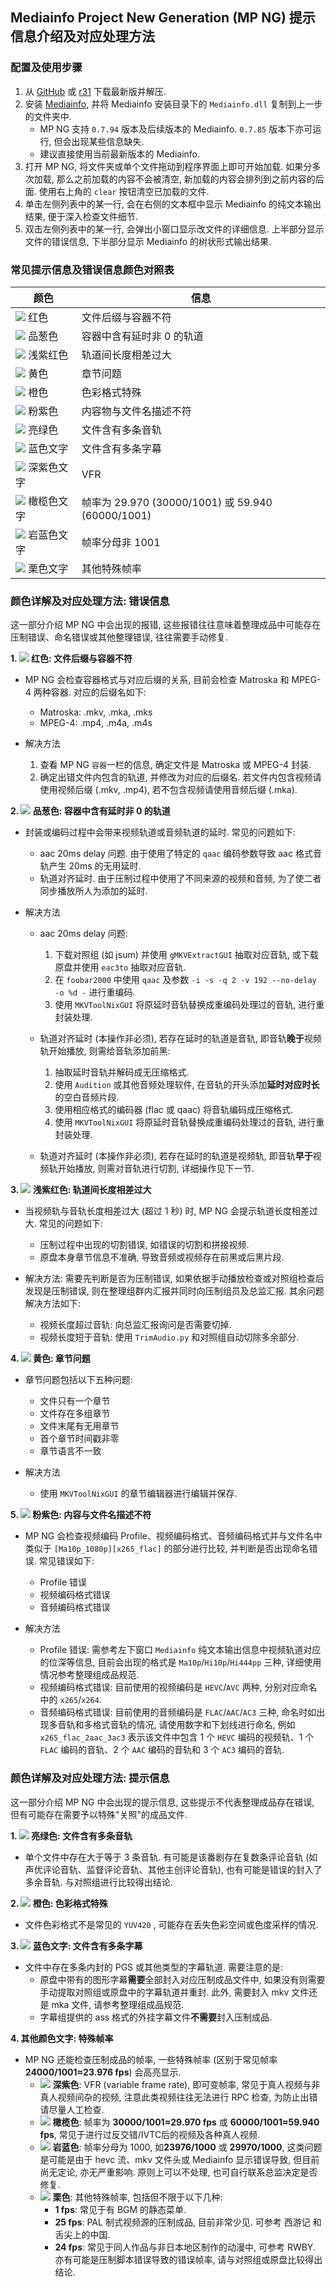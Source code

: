 ## Mediainfo Project New Generation (MP NG) 提示信息介绍及对应处理方法

### 配置及使用步骤

1. 从 [GitHub](https://github.com/vcb-s/MediainfoProjectNg/releases) 或 [r31](https://r31.3333.moe) 下载最新版并解压.
2. 安装 [Mediainfo](https://mediaarea.net/en/MediaInfo), 并将 Mediainfo 安装目录下的 `Mediainfo.dll` 复制到上一步的文件夹中.
    - MP NG 支持 `0.7.94` 版本及后续版本的 Mediainfo. `0.7.85` 版本下亦可运行, 但会出现某些信息缺失.
    - 建议直接使用当前最新版本的 Mediainfo.
3. 打开 MP NG, 将文件夹或单个文件拖动到程序界面上即可开始加载. 如果分多次加载, 那么之前加载的内容不会被清空, 新加载的内容会排列到之前内容的后面. 使用右上角的 `clear` 按钮清空已加载的文件.
4. 单击左侧列表中的某一行, 会在右侧的文本框中显示 Mediainfo 的纯文本输出结果, 便于深入检查文件细节.
5. 双击左侧列表中的某一行, 会弹出小窗口显示改文件的详细信息. 上半部分显示文件的错误信息, 下半部分显示 Mediainfo 的树状形式输出结果.

### 常见提示信息及错误信息颜色对照表

| 颜色                                                         | 信息                                              |
| ------------------------------------------------------------ | ------------------------------------------------- |
| ![](https://place-hold.it/15/ff0000/000000?text=+) 红色       | 文件后缀与容器不符                                |
| ![](https://place-hold.it/15/00a4ac/000000?text=+) 品葱色     | 容器中含有延时非 0 的轨道                         |
| ![](https://place-hold.it/15/DB7093/000000?text=+) 浅紫红色   | 轨道间长度相差过大                                |
| ![](https://place-hold.it/15/FFFF00/000000?text=+) 黄色       | 章节问题                                          |
| ![](https://place-hold.it/15/FFA500/000000?text=+) 橙色       | 色彩格式特殊                                       |
| ![](https://place-hold.it/15/EE82EE/000000?text=+) 粉紫色     | 内容物与文件名描述不符                            |
| ![](https://place-hold.it/15/ADFF2F/000000?text=+) 亮绿色     | 文件含有多条音轨                                  |
| ![](https://place-hold.it/15/0000ff/000000?text=+) 蓝色文字   | 文件含有多条字幕                                   |
| ![](https://place-hold.it/15/9400D3/000000?text=+) 深紫色文字 | VFR                                             |
| ![](https://place-hold.it/15/808000/000000?text=+) 橄榄色文字 | 帧率为 29.970 (30000/1001) 或 59.940 (60000/1001) |
| ![](https://place-hold.it/15/6A5ACD/000000?text=+) 岩蓝色文字 | 帧率分母非 1001                                   |
| ![](https://place-hold.it/15/800000/000000?text=+) 栗色文字   | 其他特殊帧率                                      |

### 颜色详解及对应处理方法: 错误信息

这一部分介绍 MP NG 中会出现的报错, 这些报错往往意味着整理成品中可能存在压制错误、命名错误或其他整理错误, 往往需要手动修复.

**1. ![](https://place-hold.it/10/ff0000/000000?text=+) 红色: 文件后缀与容器不符**

- MP NG 会检查容器格式与对应后缀的关系, 目前会检查 Matroska 和 MPEG-4 两种容器. 对应的后缀名如下:
  - Matroska: .mkv, .mka, .mks
  - MPEG-4: .mp4, .m4a, .m4s

- 解决方法
    1. 查看 MP NG `容器`一栏的信息, 确定文件是 Matroska 或 MPEG-4 封装.
    2. 确定出错文件内包含的轨道, 并修改为对应的后缀名. 若文件内包含视频请使用视频后缀 (.mkv, .mp4), 若不包含视频请使用音频后缀 (.mka).

**2. ![](https://place-hold.it/10/00a4ac/000000?text=+) 品葱色: 容器中含有延时非 0 的轨道**

- 封装或编码过程中会带来视频轨道或音频轨道的延时. 常见的问题如下:
  - aac 20ms delay 问题. 由于使用了特定的 `qaac` 编码参数导致 aac 格式音轨产生 20ms 的无用延时.
  - 轨道对齐延时. 由于压制过程中使用了不同来源的视频和音频, 为了使二者同步播放所人为添加的延时.

- 解决方法
  - aac 20ms delay 问题:
      1. 下载对照组 (如 jsum) 并使用 `gMKVExtractGUI` 抽取对应音轨, 或下载原盘并使用 `eac3to` 抽取对应音轨.
      2. 在 `foobar2000` 中使用 `qaac` 及参数 `-i -s -q 2 -v 192 --no-delay -o %d -` 进行重编码.
      3. 使用 `MKVToolNixGUI` 将原延时音轨替换成重编码处理过的音轨, 进行重封装处理.

  - 轨道对齐延时 (本操作非必须), 若存在延时的轨道是音轨, 即音轨**晚于**视频轨开始播放, 则需给音轨添加前黑:
      1. 抽取延时音轨并解码成无压缩格式. 
      2. 使用 `Audition` 或其他音频处理软件, 在音轨的开头添加**延时对应时长**的空白音频片段.
      3. 使用相应格式的编码器 (flac 或 qaac) 将音轨编码成压缩格式.
      4. 使用 `MKVToolNixGUI` 将原延时音轨替换成重编码处理过的音轨, 进行重封装处理.

  - 轨道对齐延时 (本操作非必须), 若存在延时的轨道是视频轨, 即音轨**早于**视频轨开始播放, 则需对音轨进行切割, 详细操作见下一节.

**3. ![](https://place-hold.it/10/DB7093/000000?text=+) 浅紫红色: 轨道间长度相差过大**

- 当视频轨与音轨长度相差过大 (超过 1 秒) 时, MP NG 会提示轨道长度相差过大. 常见的问题如下:
  - 压制过程中出现的切割错误, 如错误的切割和拼接视频.
  - 原盘本身章节信息不准确, 导致音频或视频存在前黑或后黑片段.

- 解决方法: 需要先判断是否为压制错误, 如果依据手动播放检查或对照组检查后发现是压制错误, 则在整理组群内汇报并同时向压制组员及总监汇报. 其余问题解决方法如下:
  - 视频长度超过音轨: 向总监汇报询问是否需要切掉.
  - 视频长度短于音轨: 使用 `TrimAudio.py` 和对照组自动切除多余部分.

**4. ![](https://place-hold.it/10/ffff00/000000?text=+) 黄色: 章节问题**

- 章节问题包括以下五种问题:
  - 文件只有一个章节
  - 文件存在多组章节
  - 文件末尾有无用章节
  - 首个章节时间戳非零
  - 章节语言不一致

- 解决方法
  - 使用 `MKVToolNixGUI` 的章节编辑器进行编辑并保存.

**5. ![](https://place-hold.it/10/EE82EE/000000?text=+) 粉紫色: 内容与文件名描述不符**

- MP NG 会检查视频编码 Profile、视频编码格式、音频编码格式并与文件名中类似于 `[Ma10p_1080p][x265_flac]` 的部分进行比较, 并判断是否出现命名错误. 常见错误如下:
  - Profile 错误
  - 视频编码格式错误
  - 音频编码格式错误

- 解决方法
  - Profile 错误: 需参考左下窗口 `Mediainfo` 纯文本输出信息中视频轨道对应的位深等信息, 目前会出现的格式是 `Ma10p`/`Hi10p`/`Hi444pp` 三种, 详细使用情况参考整理组成品规范.
  - 视频编码格式错误: 目前使用的视频编码是 `HEVC`/`AVC` 两种, 分别对应命名中的 `x265`/`x264`.
  - 音频编码格式错误: 目前使用的音频编码是 `FLAC`/`AAC`/`AC3` 三种, 命名时如出现多音轨和多格式音轨的情况, 请使用数字和下划线进行命名, 例如 `x265_flac_2aac_3ac3` 表示该文件中包含 1 个 `HEVC` 编码的视频轨、1 个 `FLAC` 编码的音轨、2 个 `AAC` 编码的音轨和 3 个 `AC3` 编码的音轨.

### 颜色详解及对应处理方法: 提示信息

这一部分介绍 MP NG 中会出现的提示信息, 这些提示不代表整理成品存在错误, 但有可能存在需要予以特殊"关照"的成品文件.

**1. ![](https://place-hold.it/10/ADFF2F/000000?text=+) 亮绿色: 文件含有多条音轨**

- 单个文件中存在大于等于 3 条音轨. 有可能是该番剧存在复数条评论音轨 (如声优评论音轨、监督评论音轨、其他主创评论音轨), 也有可能是错误的封入了多余音轨. 与对照组进行比较得出结论.

**2. ![](https://place-hold.it/10/FFA500/000000?text=+) 橙色: 色彩格式特殊**

- 文件色彩格式不是常见的 `YUV420` , 可能存在丢失色彩空间或色度采样的情况.

**3. ![](https://place-hold.it/10/0000ff/000000?text=+) 蓝色文字: 文件含有多条字幕**

- 文件中存在多条内封的 PGS 或其他类型的字幕轨道. 需要注意的是:
  - 原盘中带有的图形字幕**需要**全部封入对应压制成品文件中, 如果没有则需要手动提取对照组或原盘中的字幕轨道并重封. 此外, 需要封入 mkv 文件还是 mka 文件, 请参考整理组成品规范.
  - 字幕组提供的 ass 格式的外挂字幕文件**不需要**封入压制成品.

**4. 其他颜色文字: 特殊帧率**

- MP NG 还能检查压制成品的帧率, 一些特殊帧率 (区别于常见帧率**24000/1001≈23.976 fps**) 会高亮显示.
  - ![](https://place-hold.it/10/9400D3/000000?text=+) **深紫色**: VFR (variable frame rate), 即可变帧率, 常见于真人视频与非真人视频间杂的视频, 注意此类视频往往无法进行 RPC 检查, 为防止出错请尽量人工检查.
  - ![](https://place-hold.it/10/808000/000000?text=+) **橄榄色**: 帧率为 **30000/1001≈29.970 fps** 或 **60000/1001≈59.940 fps**, 常见于进行过反交错/IVTC后的视频及各种真人视频.
  - ![](https://place-hold.it/10/6A5ACD/000000?text=+) **岩蓝色**: 帧率分母为 1000, 如**23976/1000** 或 **29970/1000**, 这类问题是可能是由于 hevc 流、mkv 文件头或 Mediainfo 显示错误导致, 但目前尚无定论, 亦无严重影响. 原则上可以不处理, 也可自行联系总监决定是否修复.
  - ![](https://place-hold.it/10/800000/000000?text=+) **栗色**: 其他特殊帧率, 包括但不限于以下几种:
    - **1 fps**: 常见于有 BGM 的静态菜单.
    - **25 fps**: PAL 制式视频源的压制成品, 目前非常少见. 可参考 西游记 和 舌尖上的中国.
    - **24 fps**: 常见于同人作品与非日本地区制作的动漫中, 可参考 RWBY. 亦有可能是压制脚本错误导致的错误帧率, 请与对照组或原盘比较得出结论.
